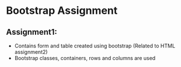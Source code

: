 # Bootstrap Assignment

## Assignment1:
   - Contains form and table created using bootstrap (Related to HTML assignment2)
   - Bootstrap classes, containers, rows and columns are used
